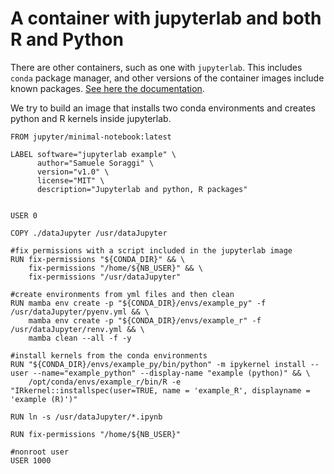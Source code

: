 # A container with jupyterlab and both R and Python

There are other containers, such as one with `jupyterlab`. This includes `conda` package manager, and other versions of the container images include known packages. [See here the documentation](https://jupyter-docker-stacks.readthedocs.io/en/latest/using/selecting.html).

We try to build an image that installs two conda environments and creates python and R kernels inside jupyterlab. 

```
FROM jupyter/minimal-notebook:latest

LABEL software="jupyterlab example" \
      author="Samuele Soraggi" \
      version="v1.0" \
      license="MIT" \
      description="Jupyterlab and python, R packages"


USER 0

COPY ./dataJupyter /usr/dataJupyter

#fix permissions with a script included in the jupyterlab image
RUN fix-permissions "${CONDA_DIR}" && \
    fix-permissions "/home/${NB_USER}" && \
    fix-permissions "/usr/dataJupyter"

#create environments from yml files and then clean
RUN mamba env create -p "${CONDA_DIR}/envs/example_py" -f /usr/dataJupyter/pyenv.yml && \
    mamba env create -p "${CONDA_DIR}/envs/example_r" -f /usr/dataJupyter/renv.yml && \
    mamba clean --all -f -y

#install kernels from the conda environments
RUN "${CONDA_DIR}/envs/example_py/bin/python" -m ipykernel install --user --name="example_python" --display-name "example (python)" && \
    /opt/conda/envs/example_r/bin/R -e "IRkernel::installspec(user=TRUE, name = 'example_R', displayname = 'example (R)')"

RUN ln -s /usr/dataJupyter/*.ipynb

RUN fix-permissions "/home/${NB_USER}"

#nonroot user
USER 1000
```